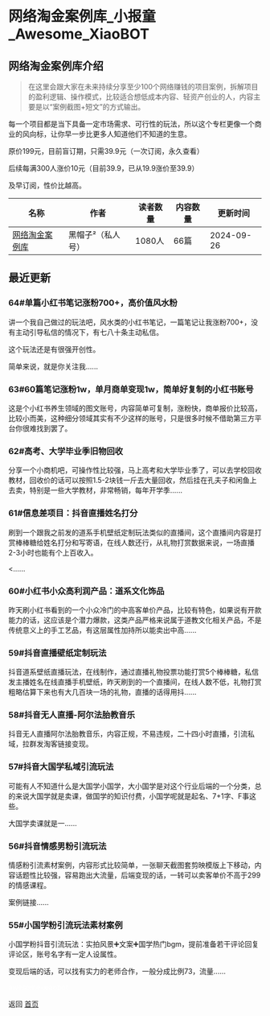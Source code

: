 # 网络淘金案例库_小报童_Awesome_XiaoBOT

## 网络淘金案例库介绍
> 在这里会跟大家在未来持续分享至少100个网络赚钱的项目案例，拆解项目的盈利逻辑、操作模式，比较适合想低成本内容、轻资产创业的人，内容主要是以“案例截图+短文”的方式输出。    
    
每一个项目都是当下具备一定市场需求、可行性的玩法，所以这个专栏更像一个商业的风向标，让你早一步比更多人知道他们不知道的生意。    
    
原价199元，目前盲订期，只需39.9元（一次订阅，永久查看）    
    
后续每满300人涨价10元（目前39.9，已从19.9涨价至39.9）    
    
及早订阅，性价比越高。  
  


|名称|作者|读者数量|内容数量|更新时间|
|---|---|---|---|---|
|[网络淘金案例库](https://xiaobot.net/p/888?refer=0b133df9-27dc-423b-8101-639049001c13)|黑帽子²（私人号）|1080人|66篇|2024-09-26|

## 最近更新
### 64#单篇小红书笔记涨粉700+，高价值风水粉

讲一个我自己做过的玩法吧，风水类的小红书笔记，一篇笔记让我涨粉700+，没有主动引导私信的情况下，有七八十条主动私信。

这个玩法还是有很强开创性。

简单来说，就是你关注我......

### 63#60篇笔记涨粉1w，单月商单变现1w，简单好复制的小红书账号

这是个小红书养生领域的图文账号，内容简单可复制，涨粉快，商单报价比较高，比较小而美，这种细分领域其实有不少这样的账号，只是很多时候不借助第三方平台你很难找到罢了。

### 62#高考、大学毕业季旧物回收

分享一个小商机吧，可操作性比较强，马上高考和大学毕业季了，可以去学校回收教材，回收价的话可以按照1.5-2块钱一斤去大量回收，然后挂在孔夫子和闲鱼上去卖，特别是一些大学教材，非常畅销，每年开学季......

### 61#信息差项目：抖音直播姓名打分

刷到一个跟我之前发的道系手机壁纸定制玩法类似的直播间，这个直播间内容是打赏棒棒糖给姓名打分和写寄语，在线人数还行，从礼物打赏数据来说，一场直播2-3小时也能有个上百收入。

<......

### 60#小红书小众高利润产品：道系文化饰品

昨天刷小红书看到的一个小众冷门的中高客单价产品，比较有特色，如果说有开款能力的话，这应该是个潜力爆款，这类产品严格来说属于道教文化相关产品，不是传统意义上的手工艺品，有这层属性加持所以能卖出中高......

### 59#抖音直播壁纸定制玩法

抖音道系壁纸直播玩法，在线制作，通过直播礼物投票功能打赏5个棒棒糖，私信发主播姓名在线直播手机壁纸，昨天刷到的一个直播间，在线人数不低，礼物打赏粗略估算下来也有大几百块一场的礼物，直播的话得用抖......

### 58#抖音无人直播-阿尔法胎教音乐

抖音无人直播阿尔法胎教音乐，内容正规，不易违规，二十四小时直播，引流私域，拉群发淘客链接变现。

### 57#抖音大国学私域引流玩法

可能有人不知道什么是大国学小国学，大小国学是对这个行业后端的一个分类，总的来说大国学就是卖课，做国学的知识付费，小国学呢就是起名、7+1字、F事这些。

大国学卖课就是一......

### 56#抖音情感男粉引流玩法

情感粉引流素材案例，内容形式比较简单，一张聊天截图套剪映模版上下移动，内容话题性比较强，容易跑出大流量，后端变现的话，一转可以卖客单价不高于299的情感课程。

案例链接......

### 55#小国学粉引流玩法素材案例

小国学粉抖音引流玩法：实拍风景➕文案➕国学热门bgm，提前准备若干评论回复评论区，账号名字有一定人设属性。

变现后端的话，可以找有实力的老师合作，一般分成比例73，流量......


<a href="https://github.com/Reno9527/awesome-xiaobot" style="color: white; text-decoration: none;">awesome-xiaobot</a>

返回 [首页](../README.md)
